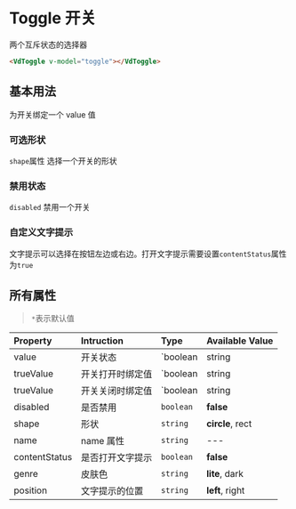 # Toggle 开关

两个互斥状态的选择器

```html
<VdToggle v-model="toggle"></VdToggle>
```

## 基本用法

为开关绑定一个 value 值

<example-board :component="ToggleBasic" :source="ToggleBasicSource"></example-board>

### 可选形状

`shape`属性 选择一个开关的形状

<example-board :component="ToggleShape" :source="ToggleShapeSource"></example-board>

### 禁用状态

`disabled` 禁用一个开关

<example-board :component="ToggleDisabled" :source="ToggleDisabledSource"></example-board>

### 自定义文字提示

文字提示可以选择在按钮左边或右边。打开文字提示需要设置`contentStatus`属性为`true`

<example-board :component="ToggleTips" :source="ToggleTipsSource"></example-board>

## 所有属性

> `*`表示默认值

| Property      | Intruction       | Type                    | Available Value  |
| :------------ | :--------------- | :---------------------- | :--------------- |
| value         | 开关状态         | `boolean|string|number` | **false**        |
| trueValue     | 开关打开时绑定值 | `boolean|string|number` | **true**，---    |
| trueValue     | 开关关闭时绑定值 | `boolean|string|number` | **true**，---    |
| disabled      | 是否禁用         | `boolean`               | **false**        |
| shape         | 形状             | `string`                | **circle**, rect |
| name          | name 属性        | `string`                | ---              |
| contentStatus | 是否打开文字提示 | `boolean`               | **false**        |
| genre         | 皮肤色           | `string`                | **lite**, dark   |
| position      | 文字提示的位置   | `string`                | **left**, right  |

<script>
import ToggleBasic from 'docs/examples/form/toggle/ToggleBasic';
import ToggleBasicSource from 'docs/examples/form/toggle/ToggleBasic.txt';
import ToggleShape from 'docs/examples/form/toggle/ToggleShape';
import ToggleShapeSource from 'docs/examples/form/toggle/ToggleShape.txt';
import ToggleDisabled from 'docs/examples/form/toggle/ToggleDisabled';
import ToggleDisabledSource from 'docs/examples/form/toggle/ToggleDisabled.txt';
import ToggleTips from 'docs/examples/form/toggle/ToggleTips';
import ToggleTipsSource from 'docs/examples/form/toggle/ToggleTips.txt';

export default {
  data() {
    return {
      ToggleBasic,
      ToggleBasicSource,
      ToggleShape,
      ToggleShapeSource,
      ToggleDisabled,
      ToggleDisabledSource,
      ToggleTips,
      ToggleTipsSource
    }
  }
}
</script>
